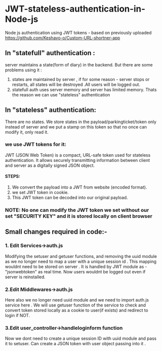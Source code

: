 # JWT-stateless-authentication-in-Node-js
Node js authentication using JWT tokens - based on previously uploaded https://github.com/Keshavo-o/Custom-URL-shortner-app
## In "statefull" authentication :
server maintains a state(form of diary) in the backend.
But there are some problems using it :
1. states are maintained by server , if for some reason - server stops or restarts, all states will be destroyed .All users will be logged out.
2. statefull auth uses server memory and server has limited memory.
Thats the reason we can use "stateless" authentication 
## In "stateless" authentication:
There are no states. We store states in the payload/parkingticket/token only instead of server and we put a stamp on this token so that no once can modify it, only read it.
### we use JWT tokens for it:
JWT (JSON Web Token) is a compact, URL-safe token used for stateless authentication.
It allows securely transmitting information between client and server as a digitally signed JSON object.

#### STEPS:
1. We convert the payload into a JWT from website (encoded format).
2. we set JWT token in cookie.
3. This JWT token can be decoded into our original payload.

### NOTE: No one can modify the JWT token we set without our set "SECURITY KEY" and it is stored locally on client browser

## Small changes required in code:-
### 1. Edit Services->auth.js
Modifying the setuser and getuser functions, and removing the uuid module as we no longer need to map a user with a unique session id .
This mapping wouldnt need to be stored on server . It is handled by JWT module as - "jsonwebtoken" as real time.
Now users wouldnt be logged out even if server is reinstalled.
### 2.Edit Middlewares->auth.js
Here also we no longer need uuid module and we need to import auth.js service here .
We will use getuser function of the service to check and convert token stored locally as a cookie to user(if exists) and redirect to login if NOT.
### 3.Edit user_controller->handleloginform function
Now we dont need to create a unique session ID with uuid module and pass it to setuser.
Can create a JSON token with user object passing into it .
